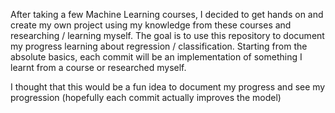 After taking a few Machine Learning courses, I decided to get hands on and create my own project using my knowledge from these courses and researching / learning myself. 
The goal is to use this repository to document my progress learning about regression / classification. 
Starting from the absolute basics, each commit will be an implementation of something I learnt from a course or researched myself.

I thought that this would be a fun idea to document my progress and see my progression (hopefully each commit actually improves the model)
